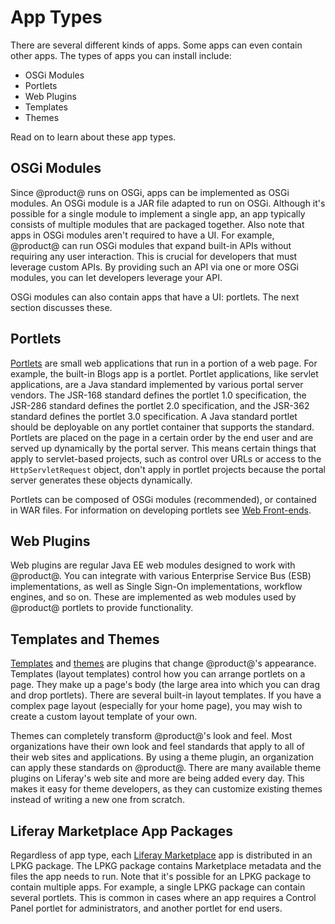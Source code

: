 # App Types

There are several different kinds of apps. Some apps can even contain other apps. The types of apps you can install include: 

- OSGi Modules
- Portlets
- Web Plugins
- Templates
- Themes

Read on to learn about these app types. 

## OSGi Modules

Since @product@ runs on OSGi, apps can be implemented as OSGi modules. An OSGi module is a JAR file adapted to run on OSGi. Although it's possible for a single module to implement a single app, an app typically consists of multiple modules that are packaged together. Also note that apps in OSGi modules aren't required to have a UI. For example, @product@ can run OSGi modules that expand built-in APIs without requiring any user interaction. This is crucial for developers that must leverage custom APIs. By providing such an API via one or more OSGi modules, you can let developers leverage your API. 

OSGi modules can also contain apps that have a UI: portlets. The next section discusses these. 

## Portlets

[Portlets](/docs/7-2/frameworks/-/knowledge_base/f/portlets) are small web applications that run in a portion of a web page. For example, the built-in Blogs app is a portlet. Portlet applications, like servlet applications, are a Java standard implemented by various portal server vendors. The JSR-168 standard defines the portlet 1.0 specification, the JSR-286 standard defines the portlet
2.0 specification, and the JSR-362 standard defines the portlet 3.0 specification. A Java standard portlet should be deployable on any portlet container that supports the standard. Portlets are placed on the page in a certain order by the end user and are served up dynamically by the portal server. This means certain things that apply to servlet-based projects, such as control over URLs or access to the `HttpServletRequest` object, don't apply in portlet projects because the portal server generates these objects dynamically. 

Portlets can be composed of OSGi modules (recommended), or contained in WAR files. For information on developing portlets see [Web Front-ends](/docs/7-2/appdev/-/knowledge_base/a/web-front-ends). 

## Web Plugins

Web plugins are regular Java EE web modules designed to work with @product@. You can integrate with various Enterprise Service Bus (ESB) implementations, as well as Single Sign-On implementations, workflow engines, and so on. These are implemented as web modules used by @product@ portlets to provide functionality. 

## Templates and Themes

[Templates](/docs/7-2/frameworks/-/knowledge_base/f/layout-templates-intro) and [themes](/docs/7-2/frameworks/-/knowledge_base/f/themes-introduction) are plugins that change @product@'s appearance. Templates (layout templates) control how you can arrange portlets on a page. They make up a page's body (the large area into which you can drag and drop portlets). There are several built-in layout templates. If you have a complex page layout (especially for your home page), you may wish to create a custom layout template of your own. 

Themes can completely transform @product@'s look and feel. Most organizations have their own look and feel standards that apply to all of their web sites and applications. By using a theme plugin, an organization can apply these standards on @product@. There are many available theme plugins on Liferay's web site and more are being added every day. This makes it easy for theme developers, as they can customize existing themes instead of writing a new one from scratch. 

## Liferay Marketplace App Packages

Regardless of app type, each [Liferay Marketplace](https://web.liferay.com/marketplace) app is distributed in an LPKG package. The LPKG package contains Marketplace  metadata and the files the app needs to run. Note that it's possible for an LPKG  package to contain multiple apps. For example, a single LPKG package can contain  several portlets. This is common in cases where an app requires a Control Panel portlet for administrators, and another portlet for end users. 
